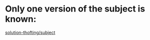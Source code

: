 # Only one version of the subject is known:

[solution-thofting/subject](solution-thofting/subject)

